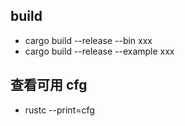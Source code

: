 ## build

- cargo build --release --bin xxx
- cargo build --release --example xxx

## 查看可用 cfg

- rustc --print=cfg 
